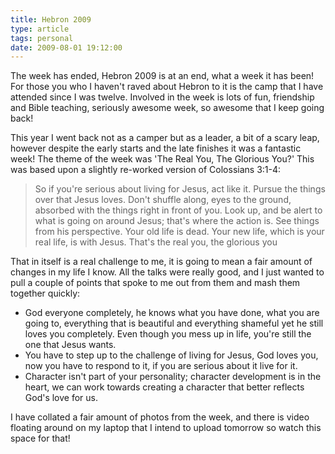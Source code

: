 ```yaml
---
title: Hebron 2009
type: article
tags: personal
date: 2009-08-01 19:12:00
---
```


The week has ended, Hebron 2009 is at an end, what a week it has been! For those you who I haven't raved about Hebron to it is the camp that I have attended since I was twelve. Involved in the week is lots of fun, friendship and Bible teaching, seriously awesome week, so awesome that I keep going back!

This year I went back not as a camper but as a leader, a bit of a scary leap, however despite the early starts and the late finishes it was a fantastic week! The theme of the week was 'The Real You, The Glorious You?' This was based upon a slightly re-worked version of Colossians 3:1-4:

> So if you're serious about living for Jesus, act like it. Pursue the things over that Jesus loves. Don't shuffle along, eyes to the ground, absorbed with the things right in front of you. Look up, and be alert to what is going on around Jesus; that's where the action is. See things from his perspective.
> Your old life is dead. Your new life, which is your real life, is with Jesus. That's the real you, the glorious you

That in itself is a real challenge to me, it is going to mean a fair amount of changes in my life I know. All the talks were really good, and I just wanted to pull a couple of points that spoke to me out from them and mash them together quickly:

<ul><li>God everyone completely, he knows what you have done, what you are going to, everything that is beautiful and everything shameful yet he still loves you completely.  Even though you mess up in life, you're still the one that Jesus wants.</li><li>You have to step up to the challenge of living for Jesus, God loves you, now you have to respond to it, if you are serious about it live for it.</li><li>Character isn't part of your personality; character development is in the heart, we can work towards creating a character that better reflects God's love for us.</li></ul>

I have collated a fair amount of photos from the week, and there is video floating around on my laptop that I intend to upload tomorrow so watch this space for that!
